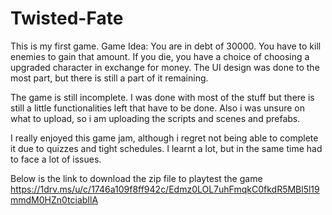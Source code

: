 # Twisted-Fate
This is my first game. 
Game Idea:
You are in debt of 30000. You have to kill enemies to gain that amount. If you die, you have a choice of choosing a upgraded character in exchange for money.
The UI design was done to the most part, but there is still a part of it remaining.

The game is still incomplete. I was done with most of the stuff but there is still a little functionalities left that have to be done. Also i was unsure on what to upload, so i am uploading the scripts and scenes and prefabs. 

I really enjoyed this game jam, although i regret not being able to complete it due to quizzes and tight schedules. I learnt a lot, but in the same time had to face a lot of issues.

Below is the link to download the zip file to playtest the game
https://1drv.ms/u/c/1746a109f8ff942c/Edmz0LOL7uhFmqkC0fkdR5MBl5l19mmdM0HZn0tciabIlA
